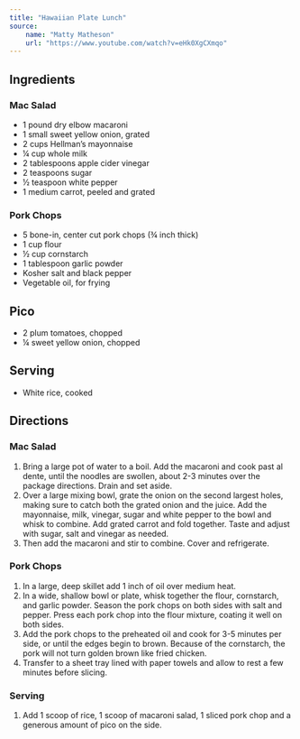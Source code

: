 ```yaml
---
title: "Hawaiian Plate Lunch"
source:
    name: "Matty Matheson"
    url: "https://www.youtube.com/watch?v=eHk0XgCXmqo"
---
```


## Ingredients

### Mac Salad

-   1 pound dry elbow macaroni
-   1 small sweet yellow onion, grated
-   2 cups Hellman’s mayonnaise
-   ¼ cup whole milk
-   2 tablespoons apple cider vinegar
-   2 teaspoons sugar
-   ½ teaspoon white pepper
-   1 medium carrot, peeled and grated

### Pork Chops

-   5 bone-in, center cut pork chops (¾ inch thick)
-   1 cup flour
-   ½ cup cornstarch
-   1 tablespoon garlic powder
-   Kosher salt and black pepper
-   Vegetable oil, for frying

## Pico

-   2 plum tomatoes, chopped
-   ¼ sweet yellow onion, chopped

## Serving

-   White rice, cooked

## Directions

### Mac Salad

1. Bring a large pot of water to a boil. Add the macaroni and cook past al dente, until the noodles are swollen, about 2-3 minutes over the package directions. Drain and set aside.
1. Over a large mixing bowl, grate the onion on the second largest holes, making sure to catch both the grated onion and the juice. Add the mayonnaise, milk, vinegar, sugar and white pepper to the bowl and whisk to combine. Add grated carrot and fold together. Taste and adjust with sugar, salt and vinegar as needed.
1. Then add the macaroni and stir to combine. Cover and refrigerate.

### Pork Chops

1. In a large, deep skillet add 1 inch of oil over medium heat.
1. In a wide, shallow bowl or plate, whisk together the flour, cornstarch, and garlic powder. Season the pork chops on both sides with salt and pepper. Press each pork chop into the flour mixture, coating it well on both sides.
1. Add the pork chops to the preheated oil and cook for 3-5 minutes per side, or until the edges begin to brown. Because of the cornstarch, the pork will not turn golden brown like fried chicken.
1. Transfer to a sheet tray lined with paper towels and allow to rest a few minutes before slicing.

### Serving

1. Add 1 scoop of rice, 1 scoop of macaroni salad, 1 sliced pork chop and a generous amount of pico on the side.
